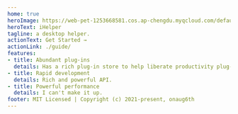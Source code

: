 ```yaml
---
home: true
heroImage: https://web-pet-1253668581.cos.ap-chengdu.myqcloud.com/default.png
heroText: iHelper
tagline: a desktop helper.
actionText: Get Started →
actionLink: ./guide/
features:
- title: Abundant plug-ins
  details: Has a rich plug-in store to help liberate productivity plug-ins.
- title: Rapid development
  details: Rich and powerful API.
- title: Powerful performance
  details: I can't make it up.
footer: MIT Licensed | Copyright (c) 2021-present, onaug6th
---
```

